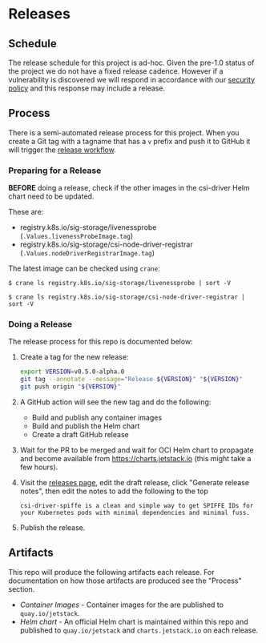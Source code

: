 # Releases

## Schedule

The release schedule for this project is ad-hoc. Given the pre-1.0 status of the project we do not have a fixed release cadence. However if a vulnerability is discovered we will respond in accordance with our [security policy](https://github.com/cert-manager/community/blob/main/SECURITY.md) and this response may include a release.

## Process

There is a semi-automated release process for this project. When you create a Git tag with a tagname that has a `v` prefix and push it to GitHub it will trigger the [release workflow].

### Preparing for a Release

**BEFORE** doing a release, check if the other images in the csi-driver Helm
chart need to be updated.

These are:

- registry.k8s.io/sig-storage/livenessprobe (`.Values.livenessProbeImage.tag`)
- registry.k8s.io/sig-storage/csi-node-driver-registrar (`.Values.nodeDriverRegistrarImage.tag`)

The latest image can be checked using `crane`:

```console
$ crane ls registry.k8s.io/sig-storage/livenessprobe | sort -V

$ crane ls registry.k8s.io/sig-storage/csi-node-driver-registrar | sort -V
```

### Doing a Release

The release process for this repo is documented below:

1. Create a tag for the new release:
    ```sh
   export VERSION=v0.5.0-alpha.0
   git tag --annotate --message="Release ${VERSION}" "${VERSION}"
   git push origin "${VERSION}"
   ```

2. A GitHub action will see the new tag and do the following:
    - Build and publish any container images
    - Build and publish the Helm chart
    - Create a draft GitHub release

3. Wait for the PR to be merged and wait for OCI Helm chart to propagate and become available from https://charts.jetstack.io (this might take a few hours).

4. Visit the [releases page], edit the draft release, click "Generate release notes", then edit the notes to add the following to the top
    ```
    csi-driver-spiffe is a clean and simple way to get SPIFFE IDs for your Kubernetes pods with minimal dependencies and minimal fuss.
    ```

5. Publish the release.

## Artifacts

This repo will produce the following artifacts each release. For documentation on how those artifacts are produced see the "Process" section.

- *Container Images* - Container images for the are published to `quay.io/jetstack`.
- *Helm chart* - An official Helm chart is maintained within this repo and published to `quay.io/jetstack` and `charts.jetstack.io` on each release.

[release workflow]: https://github.com/cert-manager/csi-driver-spiffe/actions/workflows/release.yaml
[releases page]: https://github.com/cert-manager/csi-driver-spiffe/releases
